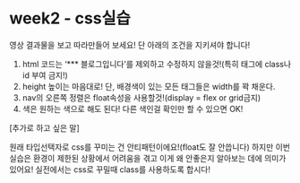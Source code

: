 # week2 - css실습

영상 결과물을 보고 따라만들어 보세요! 단 아래의 조건을 지키셔야 합니다!

1. html 코드는 ‘*** 블로그입니다’를 제외하고 수정하지 않을것!(특히 태그에 class나 id 부여 금지!)
2. height 높이는 마음대로! 단, 배경색이 있는 모든 태그들은 width를 꽉 채운다.
3. nav의 오른쪽 정렬은 float속성을 사용할것!(display = flex or grid금지)
4. 색은 원하는 색으로 해도 된다! 다른 색인걸 확인만 할 수 있으면 OK!





[추가로 하고 싶은 말]

원래 타입선택자로 css를 꾸미는 건 안티패턴이에요!(float도 잘 안씁니다) 하지만 이번 실습은 환경이 제한된 상황에서 어려움을 겪고 이게 왜 안좋은지 알아보는 데에 의미가 있어요! 실전에서는 css로 꾸밀때 class를 사용하도록 합시다!